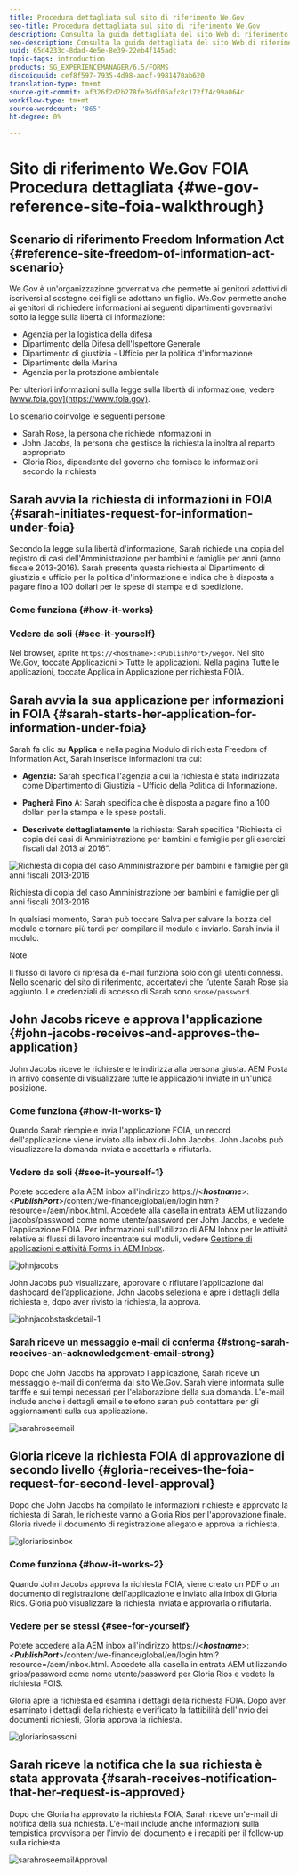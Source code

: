 ```yaml
---
title: Procedura dettagliata sul sito di riferimento We.Gov
seo-title: Procedura dettagliata sul sito di riferimento We.Gov
description: Consulta la guida dettagliata del sito Web di riferimento We.Gov per capire in che modo  AEM Forms aiuta i governi a ricevere e inviare le informazioni richieste dagli individui ai sensi del Freedom of Information Act.
seo-description: Consulta la guida dettagliata del sito Web di riferimento We.Gov per capire in che modo  AEM Forms aiuta i governi a ricevere e inviare le informazioni richieste dagli individui ai sensi del Freedom of Information Act.
uuid: 65d4233c-8dad-4e5e-8e39-22eb4f145adc
topic-tags: introduction
products: SG_EXPERIENCEMANAGER/6.5/FORMS
discoiquuid: cef8f597-7935-4d98-aacf-9981470ab620
translation-type: tm+mt
source-git-commit: af326f2d2b278fe36df05afc8c172f74c99a064c
workflow-type: tm+mt
source-wordcount: '865'
ht-degree: 0%

---
```



# Sito di riferimento We.Gov FOIA Procedura dettagliata {#we-gov-reference-site-foia-walkthrough}

## Scenario di riferimento Freedom Information Act {#reference-site-freedom-of-information-act-scenario}

We.Gov è un&#39;organizzazione governativa che permette ai genitori adottivi di iscriversi al sostegno dei figli se adottano un figlio. We.Gov permette anche ai genitori di richiedere informazioni ai seguenti dipartimenti governativi sotto la legge sulla libertà di informazione:

* Agenzia per la logistica della difesa
* Dipartimento della Difesa dell&#39;Ispettore Generale
* Dipartimento di giustizia - Ufficio per la politica d&#39;informazione
* Dipartimento della Marina
* Agenzia per la protezione ambientale

Per ulteriori informazioni sulla legge sulla libertà di informazione, vedere [www.foia.gov](https://www.foia.gov).

Lo scenario coinvolge le seguenti persone:

* Sarah Rose, la persona che richiede informazioni in
* John Jacobs, la persona che gestisce la richiesta la inoltra al reparto appropriato
* Gloria Rios, dipendente del governo che fornisce le informazioni secondo la richiesta

## Sarah avvia la richiesta di informazioni in FOIA {#sarah-initiates-request-for-information-under-foia}

Secondo la legge sulla libertà d&#39;informazione, Sarah richiede una copia del registro di casi dell&#39;Amministrazione per bambini e famiglie per anni (anno fiscale 2013-2016). Sarah presenta questa richiesta al Dipartimento di giustizia e ufficio per la politica d&#39;informazione e indica che è disposta a pagare fino a 100 dollari per le spese di stampa e di spedizione.

### Come funziona {#how-it-works}

### Vedere da soli {#see-it-yourself}

Nel browser, aprite `https://<hostname>:<PublishPort>/wegov`. Nel sito We.Gov, toccate Applicazioni > Tutte le applicazioni. Nella pagina Tutte le applicazioni, toccate Applica in Applicazione per richiesta FOIA.

## Sarah avvia la sua applicazione per informazioni in FOIA {#sarah-starts-her-application-for-information-under-foia}

Sarah fa clic su **Applica** e nella pagina Modulo di richiesta Freedom of Information Act, Sarah inserisce informazioni tra cui:

* **Agenzia:** Sarah specifica l&#39;agenzia a cui la richiesta è stata indirizzata come Dipartimento di Giustizia - Ufficio della Politica di Informazione.

* **Pagherà Fino** A: Sarah specifica che è disposta a pagare fino a 100 dollari per la stampa e le spese postali.
* **Descrivete dettagliatamente** la richiesta: Sarah specifica &quot;Richiesta di copia dei casi di Amministrazione per bambini e famiglie per gli esercizi fiscali dal 2013 al 2016&quot;.

![Richiesta di copia del caso Amministrazione per bambini e famiglie per gli anni fiscali 2013-2016](assets/sarahfiosform.png)

Richiesta di copia del caso Amministrazione per bambini e famiglie per gli anni fiscali 2013-2016

In qualsiasi momento, Sarah può toccare Salva per salvare la bozza del modulo e tornare più tardi per compilare il modulo e inviarlo. Sarah invia il modulo.

>[!NOTE]
>
>Il flusso di lavoro di ripresa da e-mail funziona solo con gli utenti connessi. Nello scenario del sito di riferimento, accertatevi che l’utente Sarah Rose sia aggiunto. Le credenziali di accesso di Sarah sono `srose/password`.

## John Jacobs riceve e approva l&#39;applicazione {#john-jacobs-receives-and-approves-the-application}

John Jacobs riceve le richieste e le indirizza alla persona giusta. AEM Posta in arrivo consente di visualizzare tutte le applicazioni inviate in un&#39;unica posizione.

### Come funziona {#how-it-works-1}

Quando Sarah riempie e invia l&#39;applicazione FOIA, un record dell&#39;applicazione viene inviato alla inbox di John Jacobs. John Jacobs può visualizzare la domanda inviata e accettarla o rifiutarla.

### Vedere da soli {#see-it-yourself-1}

Potete accedere alla AEM inbox all&#39;indirizzo https://&lt;***hostname***>:&lt;***PublishPort***>/content/we-finance/global/en/login.html?resource=/aem/inbox.html. Accedete alla casella in entrata AEM utilizzando jjacobs/password come nome utente/password per John Jacobs, e vedete l&#39;applicazione FOIA. Per informazioni sull&#39;utilizzo di AEM Inbox per le attività relative ai flussi di lavoro incentrate sui moduli, vedere [Gestione di applicazioni e attività Forms in AEM Inbox](/help/forms/using/manage-applications-inbox.md).

![johnjacobs](assets/johnjacobs.png)

John Jacobs può visualizzare, approvare o rifiutare l’applicazione dal dashboard dell’applicazione. John Jacobs seleziona e apre i dettagli della richiesta e, dopo aver rivisto la richiesta, la approva.

![johnjacobstaskdetail-1](assets/johnjacobstaskdetail-1.png)

### <strong>Sarah riceve un messaggio e-mail di conferma</strong> {#strong-sarah-receives-an-acknowledgement-email-strong}

Dopo che John Jacobs ha approvato l&#39;applicazione, Sarah riceve un messaggio e-mail di conferma dal sito We.Gov. Sarah viene informata sulle tariffe e sui tempi necessari per l&#39;elaborazione della sua domanda. L&#39;e-mail include anche i dettagli email e telefono sarah può contattare per gli aggiornamenti sulla sua applicazione.

![sarahroseemail](assets/sarahroseemail.png)

## Gloria riceve la richiesta FOIA di approvazione di secondo livello {#gloria-receives-the-foia-request-for-second-level-approval}

Dopo che John Jacobs ha compilato le informazioni richieste e approvato la richiesta di Sarah, le richieste vanno a Gloria Rios per l&#39;approvazione finale. Gloria rivede il documento di registrazione allegato e approva la richiesta.

![gloriariosinbox](assets/gloriariosinbox.png)

### Come funziona {#how-it-works-2}

Quando John Jacobs approva la richiesta FOIA, viene creato un PDF o un documento di registrazione dell&#39;applicazione e inviato alla inbox di Gloria Rios. Gloria può visualizzare la richiesta inviata e approvarla o rifiutarla.

### Vedere per se stessi {#see-for-yourself}

Potete accedere alla AEM inbox all&#39;indirizzo https://&lt;***hostname***>:&lt;***PublishPort***>/content/we-finance/global/en/login.html?resource=/aem/inbox.html. Accedete alla casella in entrata AEM utilizzando grios/password come nome utente/password per Gloria Rios e vedete la richiesta FOIS.

Gloria apre la richiesta ed esamina i dettagli della richiesta FOIA. Dopo aver esaminato i dettagli della richiesta e verificato la fattibilità dell&#39;invio dei documenti richiesti, Gloria approva la richiesta.

![gloriariosassoni](assets/gloriariosapproves.png)

## Sarah riceve la notifica che la sua richiesta è stata approvata {#sarah-receives-notification-that-her-request-is-approved}

Dopo che Gloria ha approvato la richiesta FOIA, Sarah riceve un&#39;e-mail di notifica della sua richiesta. L&#39;e-mail include anche informazioni sulla tempistica provvisoria per l&#39;invio del documento e i recapiti per il follow-up sulla richiesta.

![sarahroseemailApproval](assets/sarahroseemailapproval.png)

